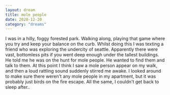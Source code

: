 ```yaml
---
layout: dream
title: mole people
date: 2020-12-20
category: "dreams"
---
```


I was in a hilly, foggy forested park. Walking along, playing that game where you try and keep your balance on the curb. 
Whilst doing this I was texting a friend who was exploring the undercity of seattle. Apparently there were vast, bottomless pits if you went deep enough under the tallest buildings.
He told me he was on the hunt for mole people. He wanted to find them and talk to them.
At this point I think I saw a mole person appear on my walk, and then a loud rattling sound suddenly stirred me awake. I looked around to make sure there weren't any mole people in my apartment, but it was probably just birds on the fire escape. All the same, I couldn't get back to sleep after..